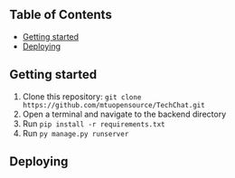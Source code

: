 ## Table of Contents
 - [Getting started](#getting-started)
 - [Deploying](#deploying)

## Getting started
1.  Clone this repository: `git clone https://github.com/mtuopensource/TechChat.git`
2.  Open a terminal and navigate to the backend directory
3.  Run `pip install -r requirements.txt`
4.  Run `py manage.py runserver`

## Deploying
